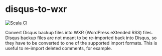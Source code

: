 # disqus-to-wxr

[![Scala CI](https://github.com/obruchez/disqus-to-wxr/actions/workflows/scala.yml/badge.svg)](https://github.com/obruchez/disqus-to-wxr/actions/workflows/scala.yml)

Convert Disqus backup files into WXR (WordPress eXtended RSS) files. Disqus backup files are not meant to be re-imported back into Disqus, so they have to be converted to one of the supported import formats. This is useful to re-import deleted comments, for example.
